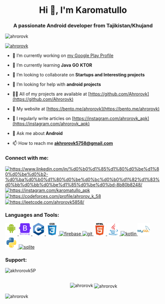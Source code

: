 <h1 align="center">Hi 👋, I'm Karomatullo</h1>
<h3 align="center">A passionate Android developer from Tajikistan/Khujand</h3>

<p align="left"> <img src="https://komarev.com/ghpvc/?username=ahrorovk&label=Profile%20views&color=0e75b6&style=flat" alt="ahrorovk" /> </p>

<p align="left"> <a href="https://github.com/ryo-ma/github-profile-trophy"><img src="https://github-profile-trophy.vercel.app/?username=ahrorovk" alt="ahrorovk" /></a> </p>

- 🔭 I’m currently working on [my Google Play Profile](https://play.google.com/store/apps/dev?id=5972344736553768426)

- 🌱 I’m currently learning **Java** **GO** **KTOR**

- 👯 I’m looking to collaborate on **Startups and Interesting projects**

- 🤝 I’m looking for help with **android projects**

- 👨‍💻 All of my projects are available at [https://github.com/Ahrorovk](https://github.com/Ahrorovk)
- 📝 My website at [https://bento.me/ahrorovk](https://bento.me/ahrorovk)

- 📝 I regularly write articles on [https://instagram.com/ahrorovk_apk](https://instagram.com/ahrorovk_apk)

- 💬 Ask me about **Android**

- 📫 How to reach me **akhrorovk5758@gmail.com**

<h3 align="left">Connect with me:</h3>
<p align="left">
<a href="https://www.linkedin.com/in/ahrorov-karomatullokhon-8b80b8248/" target="blank"><img align="center" src="https://raw.githubusercontent.com/rahuldkjain/github-profile-readme-generator/master/src/images/icons/Social/linked-in-alt.svg" alt="https://www.linkedin.com/in/%d0%b0%d1%85%d1%80%d0%be%d1%80%d0%be%d0%b2-%d0%ba%d0%b0%d1%80%d0%be%d0%bc%d0%b0%d1%82%d1%83%d0%bb%d0%bb%d0%be%d1%85%d0%be%d0%bd-8b80b8248/" height="30" width="40" /></a>
<a href="https://instagram.com/https://instagram.com/karomatullo_apk" target="blank"><img align="center" src="https://raw.githubusercontent.com/rahuldkjain/github-profile-readme-generator/master/src/images/icons/Social/instagram.svg" alt="https://instagram.com/karomatullo_apk" height="30" width="40" /></a>
<a href="https://codeforces.com/profile/https://codeforces.com/profile/ahrorov_k_58" target="blank"><img align="center" src="https://raw.githubusercontent.com/rahuldkjain/github-profile-readme-generator/master/src/images/icons/Social/codeforces.svg" alt="https://codeforces.com/profile/ahrorov_k_58" height="30" width="40" /></a>
<a href="https://www.leetcode.com/https://leetcode.com/ahrorovk5858/" target="blank"><img align="center" src="https://raw.githubusercontent.com/rahuldkjain/github-profile-readme-generator/master/src/images/icons/Social/leet-code.svg" alt="https://leetcode.com/ahrorovk5858/" height="30" width="40" /></a>
</p>

<h3 align="left">Languages and Tools:</h3>
<p align="left"> <a href="https://developer.android.com" target="_blank" rel="noreferrer"> <img src="https://raw.githubusercontent.com/devicons/devicon/master/icons/android/android-original-wordmark.svg" alt="android" width="40" height="40"/> </a> <a href="https://getbootstrap.com" target="_blank" rel="noreferrer"> <img src="https://raw.githubusercontent.com/devicons/devicon/master/icons/bootstrap/bootstrap-plain-wordmark.svg" alt="bootstrap" width="40" height="40"/> </a> <a href="https://www.w3schools.com/cpp/" target="_blank" rel="noreferrer"> <img src="https://raw.githubusercontent.com/devicons/devicon/master/icons/cplusplus/cplusplus-original.svg" alt="cplusplus" width="40" height="40"/> </a> <a href="https://www.w3schools.com/css/" target="_blank" rel="noreferrer"> <img src="https://raw.githubusercontent.com/devicons/devicon/master/icons/css3/css3-original-wordmark.svg" alt="css3" width="40" height="40"/> </a> <a href="https://firebase.google.com/" target="_blank" rel="noreferrer"> <img src="https://www.vectorlogo.zone/logos/firebase/firebase-icon.svg" alt="firebase" width="40" height="40"/> </a> <a href="https://git-scm.com/" target="_blank" rel="noreferrer"> <img src="https://www.vectorlogo.zone/logos/git-scm/git-scm-icon.svg" alt="git" width="40" height="40"/> </a> <a href="https://www.w3.org/html/" target="_blank" rel="noreferrer"> <img src="https://raw.githubusercontent.com/devicons/devicon/master/icons/html5/html5-original-wordmark.svg" alt="html5" width="40" height="40"/> </a> <a href="https://www.java.com" target="_blank" rel="noreferrer"> <img src="https://raw.githubusercontent.com/devicons/devicon/master/icons/java/java-original.svg" alt="java" width="40" height="40"/> </a> <a href="https://kotlinlang.org" target="_blank" rel="noreferrer"> <img src="https://www.vectorlogo.zone/logos/kotlinlang/kotlinlang-icon.svg" alt="kotlin" width="40" height="40"/> </a> <a href="https://www.mysql.com/" target="_blank" rel="noreferrer"> <img src="https://raw.githubusercontent.com/devicons/devicon/master/icons/mysql/mysql-original-wordmark.svg" alt="mysql" width="40" height="40"/> </a> <a href="https://www.python.org" target="_blank" rel="noreferrer"> <img src="https://raw.githubusercontent.com/devicons/devicon/master/icons/python/python-original.svg" alt="python" width="40" height="40"/> </a> <a href="https://www.sqlite.org/" target="_blank" rel="noreferrer"> <img src="https://www.vectorlogo.zone/logos/sqlite/sqlite-icon.svg" alt="sqlite" width="40" height="40"/> </a> </p>


<h3 align="left">Support:</h3>
<p><a href="https://www.buymeacoffee.com/akhrorovk5P"> <img align="left" src="https://cdn.buymeacoffee.com/buttons/v2/default-yellow.png" height="50" width="210" alt="akhrorovk5P" /></a></p><br><br>


<p><img align="left" src="https://github-readme-stats.vercel.app/api/top-langs?username=ahrorovk&show_icons=true&locale=en&layout=compact" alt="ahrorovk" /></p>

<p>&nbsp;<img align="center" src="https://github-readme-stats.vercel.app/api?username=ahrorovk&show_icons=true&locale=en" alt="ahrorovk" /></p>

<p><img align="center" src="https://github-readme-streak-stats.herokuapp.com/?user=ahrorovk&" alt="ahrorovk" /></p>
